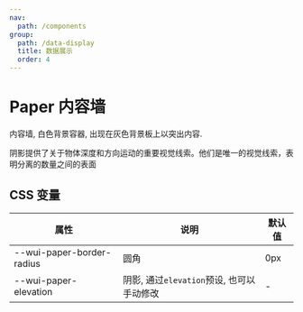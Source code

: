 ```yaml
---
nav:
  path: /components
group:
  path: /data-display
  title: 数据展示
  order: 4
---
```


# Paper 内容墙

内容墙, 白色背景容器, 出现在灰色背景板上以突出内容.

阴影提供了关于物体深度和方向运动的重要视觉线索。他们是唯一的视觉线索，表明分离的数量之间的表面

<code src="./demo/demo1.tsx"></code>

<API src="./Paper.tsx" ></API>

## CSS 变量

| 属性 | 说明 | 默认值
| - | - | -
| --wui-paper-border-radius | 圆角 | 0px
| --wui-paper-elevation | 阴影, 通过`elevation`预设, 也可以手动修改 | -
